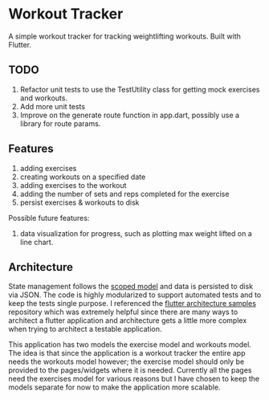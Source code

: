 # Workout Tracker

A simple workout tracker for tracking weightlifting workouts. Built with Flutter.

## TODO
1. Refactor unit tests to use the TestUtility class for
getting mock exercises and workouts.
2. Add more unit tests
3. Improve on the generate route function in app.dart, possibly use a library for route params.

## Features
1. adding exercises
2. creating workouts on a specified date
3. adding exercises to the workout
4. adding the number of sets and reps completed for the exercise
5. persist exercises & workouts to disk


Possible future features:
1. data visualization for progress, such as plotting max weight lifted on a line chart.

## Architecture

State management follows the [scoped model](https://pub.dartlang.org/packages/scoped_model) and data is persisted to disk via JSON. The code is highly modularized to support automated tests and to keep the tests single purpose. I referenced the [flutter architecture samples](https://github.com/brianegan/flutter_architecture_samples) repository which was extremely helpful since there are many ways to architect a flutter application and architecture gets a little more complex when trying to architect a testable application.

This application has two models the exercise model and workouts model. The idea is that since the application is a workout tracker the entire app needs the workouts model however; the exercise model should only be provided to the pages/widgets where it is needed. Currently all the pages need the exercises model for various reasons but I have chosen to keep the models separate for now to make the application more scalable.

